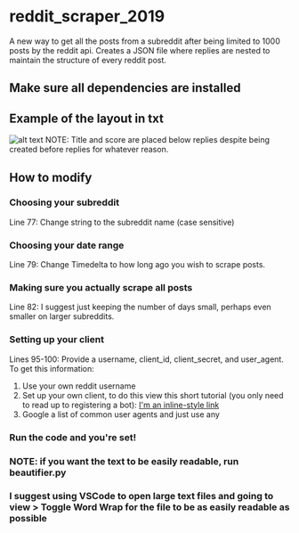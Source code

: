 # reddit_scraper_2019
A new way to get all the posts from a subreddit after being limited to 1000 posts by the reddit api. Creates a JSON file where replies are nested to maintain the structure of every reddit post.

## Make sure all dependencies are installed

## Example of the layout in txt
![alt text](https://raw.githubusercontent.com/aherrmannca/reddit_scraper_2019/branch/example_snippet.png)
NOTE: Title and score are placed below replies despite being created before replies for whatever reason.

## How to modify

### Choosing your subreddit
Line 77: Change string to the subreddit name (case sensitive)

### Choosing your date range
Line 79: Change Timedelta to how long ago you wish to scrape posts.

### Making sure you actually scrape all posts
Line 82: I suggest just keeping the number of days small, perhaps even smaller on larger subreddits.

### Setting up your client
Lines 95-100: Provide a username, client_id, client_secret, and user_agent.
To get this information:
1. Use your own reddit username
2. Set up your own client, to do this view this short tutorial (you only need to read up to registering a bot):
  [I'm an inline-style link](https://progur.com/2016/09/how-to-create-reddit-bot-using-praw4.html)
3. Google a list of common user agents and just use any

### Run the code and you're set!

### NOTE: if you want the text to be easily readable, run beautifier.py
### I suggest using VSCode to open large text files and going to view > Toggle Word Wrap for the file to be as easily readable as possible
  
